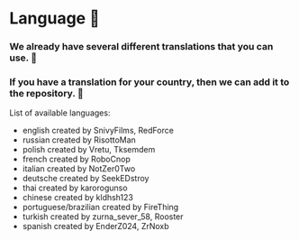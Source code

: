 # Language :rocket:
### We already have several different translations that you can use. :moyai:
### If you have a translation for your country, then we can add it to the repository. :monocle_face:

List of available languages:
- english created by SnivyFilms, RedForce
- russian created by RisottoMan
- polish created by Vretu, Tksemdem
- french created by RoboCnop
- italian created by NotZer0Two
- deutsche created by SeekEDstroy
- thai created by karorogunso
- chinese created by kldhsh123
- portuguese/brazilian created by FireThing
- turkish created by zurna_sever_58, Rooster
- spanish created by EnderZ024, ZrNoxb